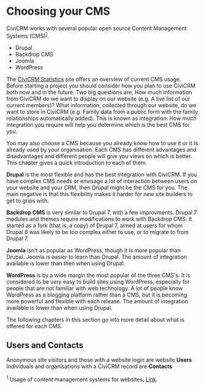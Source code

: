 # Choosing your CMS

CiviCRM works with several popular open source Content Management Systems (CMS)<sup><a href="#1">1</a></sup>.

-   Drupal
-   Backdrop CMS
-   Joomla
-   WordPress

The [CiviCRM Statistics](https://stats.civicrm.org/?tab=sites) site offers
an overview of current CMS usage. Before starting a project you 
should consider how you plan to use CiviCRM both now and in the future. 
Two big questions are; How much information from CiviCRM do we want to 
display on our website (e.g. A live list of our current members)? What 
information, collected through our website, do we want to store in CiviCRM 
(e.g. Family data from a public form with the family relationships 
automatically added). This is known as integration. How much integration 
you require will help you determine which is the best CMS for you.

You may also choose a CMS because you already know how to use it or it
is already used by your organisation. Each CMS has different advantages
and disadvantages and different people will give you views on which is
better. This chapter gives a quick introduction to each of them.

**Drupal** is the most flexible and has the best integration with
CiviCRM. If you have complex CMS needs or envisage a lot of interaction
between users on your website and your CRM, then Drupal might be the CMS
for you. The main negative is that this flexibility makes it harder for
new site builders to get to grips with.

**Backdrop CMS** is very similar to Drupal 7, with a few improvments. Drupal 7
modules and themes require modifications to work with Backdrop CMS. It started as a fork
(that is, a copy) of Drupal 7, aimed at users for whom Drupal 8 was likely to be
too complex either to use, or to migrate to from Drupal 7.

**Joomla** isn't as popular as WordPress, though it is more popular than
Drupal. Joomla is easier to learn than Drupal. The amount of integration
available is lower than then when using Drupal.

**WordPress** is by a wide margin the most popular of the three CMS's.
It is considered to be very easy to build sites using WordPress,
especially for people that are not familiar with web technology. A lot
of people know WordPress as a blogging platform rather than a CMS, but
it is becoming more powerful and flexible with each release. The amount
of integration available is lower than when using Drupal.

The following chapters in this section go into more detail about what is
offered for each CMS.

## Users and Contacts

Anonymous site visitors and those with a website login are
website **Users** 
Individuals and organisations with a CiviCRM record are **Contacts** 


<sup><a name="1">1</a></sup> Usage of content management systems for websites, [Link](https://w3techs.com/technologies/overview/content_management/all).
 


